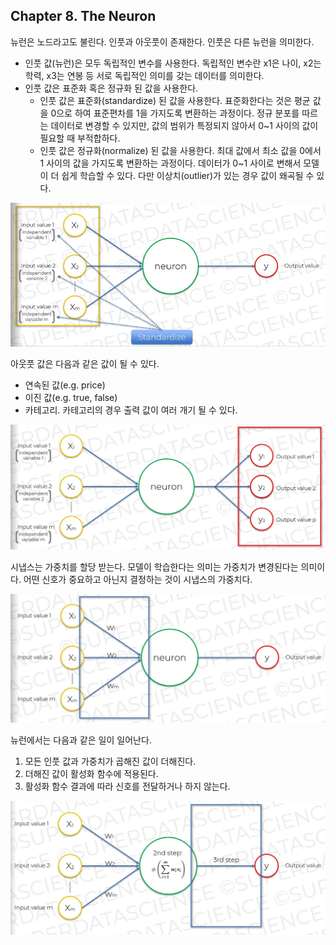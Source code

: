 
## Chapter 8. The Neuron

뉴런은 노드라고도 불린다. 인풋과 아웃풋이 존재한다. 인풋은 다른 뉴런을 의미한다. 

- 인풋 값(뉴런)은 모두 독립적인 변수를 사용한다. 독립적인 변수란 x1은 나이, x2는 학력, x3는 연봉 등 서로 독립적인 의미를 갖는 데이터를 의미한다.
- 인풋 값은 표준화 혹은 정규화 된 값을 사용한다.
  - 인풋 값은 표준화(standardize) 된 값을 사용한다. 표준화한다는 것은 평균 값을 0으로 하여 표준편차를 1을 가지도록 변환하는 과정이다. 정규 분포를 따르는 데이터로 변경할 수 있지만, 값의 범위가 특정되지 않아서 0~1 사이의 값이 필요할 때 부적합하다.
  - 인풋 값은 정규화(normalize) 된 값을 사용한다. 최대 값에서 최소 값을 0에서 1 사이의 값을 가지도록 변환하는 과정이다. 데이터가 0~1 사이로 변해서 모델이 더 쉽게 학습할 수 있다. 다만 이상치(outlier)가 있는 경우 값이 왜곡될 수 있다.

<img src="../images/chapter-08-01.png">

<br/>

아웃풋 값은 다음과 같은 값이 될 수 있다.

- 연속된 값(e.g. price)
- 이진 값(e.g. true, false) 
- 카테고리. 카테고리의 경우 출력 값이 여러 개기 될 수 있다.

<img src="../images/chapter-08-02.png">

<br/>

시냅스는 가중치를 할당 받는다. 모델이 학습한다는 의미는 가중치가 변경된다는 의미이다. 어떤 신호가 중요하고 아닌지 결정하는 것이 시냅스의 가중치다.

<img src="../images/chapter-08-03.png">

<br/>

뉴런에서는 다음과 같은 일이 일어난다.

1. 모든 인풋 값과 가중치가 곱해진 값이 더해진다.
2. 더해진 값이 활성화 함수에 적용된다. 
3. 활성화 함수 결과에 따라 신호를 전달하거나 하지 않는다.

<img src="../images/chapter-08-04.png">
